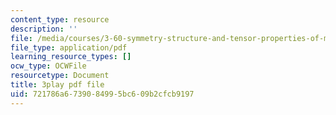 ```yaml
---
content_type: resource
description: ''
file: /media/courses/3-60-symmetry-structure-and-tensor-properties-of-materials-fall-2005/721786a6739084995bc609b2cfcb9197_xRWGiK2SMrw.pdf
file_type: application/pdf
learning_resource_types: []
ocw_type: OCWFile
resourcetype: Document
title: 3play pdf file
uid: 721786a6-7390-8499-5bc6-09b2cfcb9197
---
```

